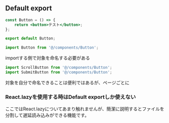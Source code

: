 ## Default export

```js:export.jsx
const Button = () => {
	return <button>テスト</button>;
};

export default Button;
```

```js:import.jsx
import Button from '@/components/Button';
```

importする側で対象を命名する必要がある

```js
import ScrollButton from '@/components/Button';
import SubmitButton from '@/components/Button';
```

対象を自分で命名できることは便利ではあるが、ページごとに
  

### React.lazyを使用する時はDefault exportしか使えない

ここではReact.lazyについてあまり触れませんが、簡潔に説明するとファイルを分割して遅延読み込みができる機能です。
